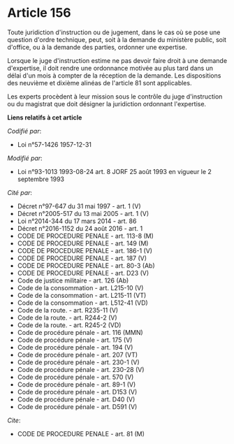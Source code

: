 # Article 156

Toute juridiction d'instruction ou de jugement, dans le cas où se pose une question d'ordre technique, peut, soit à la
demande du ministère public, soit d'office, ou à la demande des parties, ordonner une expertise.

Lorsque le juge d'instruction estime ne pas devoir faire droit à une demande d'expertise, il doit rendre une ordonnance
motivée au plus tard dans un délai d'un mois à compter de la réception de la demande. Les dispositions des neuvième et
dixième alinéas de l'article 81 sont applicables.

Les experts procèdent à leur mission sous le contrôle du juge d'instruction ou du magistrat que doit désigner la juridiction
ordonnant l'expertise.

**Liens relatifs à cet article**

_Codifié par_:

  - Loi n°57-1426 1957-12-31

_Modifié par_:

  - Loi n°93-1013 1993-08-24 art. 8 JORF 25 août 1993 en vigueur le 2 septembre 1993

_Cité par_:

  - Décret n°97-647 du 31 mai 1997 - art. 1 (V)
  - Décret n°2005-517 du 13 mai 2005 - art. 1 (V)
  - Loi n°2014-344 du 17 mars 2014 - art. 86
  - Décret n°2016-1152 du 24 août 2016 - art. 1
  - CODE DE PROCEDURE PENALE - art. 113-8 (M)
  - CODE DE PROCEDURE PENALE - art. 149 (M)
  - CODE DE PROCEDURE PENALE - art. 186-1 (V)
  - CODE DE PROCEDURE PENALE - art. 187 (V)
  - CODE DE PROCEDURE PENALE - art. 80-3 (Ab)
  - CODE DE PROCEDURE PENALE - art. D23 (V)
  - Code de justice militaire - art. 126 (Ab)
  - Code de la consommation - art. L215-10 (V)
  - Code de la consommation - art. L215-11 (VT)
  - Code de la consommation - art. L512-41 (VD)
  - Code de la route. - art. R235-11 (V)
  - Code de la route. - art. R244-2 (V)
  - Code de la route. - art. R245-2 (VD)
  - Code de procédure pénale - art. 116 (MMN)
  - Code de procédure pénale - art. 175 (V)
  - Code de procédure pénale - art. 194 (V)
  - Code de procédure pénale - art. 207 (VT)
  - Code de procédure pénale - art. 230-1 (V)
  - Code de procédure pénale - art. 230-28 (V)
  - Code de procédure pénale - art. 570 (V)
  - Code de procédure pénale - art. 89-1 (V)
  - Code de procédure pénale - art. D153 (V)
  - Code de procédure pénale - art. D40 (V)
  - Code de procédure pénale - art. D591 (V)

_Cite_:

  - CODE DE PROCEDURE PENALE - art. 81 (M)
